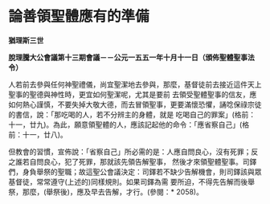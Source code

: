 # 論善領聖體應有的準備


**猶理斯三世**

**脫理騰大公會議第十三期會議－－公元一五五一年十月十一日（頒佈聖體聖事法令）**





人若前去參與任何神聖禮儀，尚宜聖潔地去參與，那麼，基督徒前去接近這件天上聖事的聖德與神性時，更宜如何聖潔呢，尤其是要前
去領受聖體聖事的信友，應如何熱心謹慎，不要失掉大敬大德，而去冒領聖事，更要滿懷恐懼，誦唸保祿宗徒的書信，說：「那吃喝的人，若不分辨主的身體，就是
吃喝自己的罪案」(格前：十一，廿九)。為此，願意領聖體的人，應該記起他的命令：「應省察自己」(格前：十一，廿八)。

但教會的習慣，宣佈說：「省察自己」所必需的是：人應自問良心，沒有死罪；反之誰若自問良心，犯了死罪，那就該先領告解聖事，
然後才來領聖體聖事。司鐸們，身負舉祭的聖職；故這聖公會議決定：司鐸若不缺少告解機會，則司鐸該與眾基督徒，常常遵守(上述的)同樣規則。如果司鐸為需
要所迫，不得先告解而後舉祭，那麼，(舉祭後)，應及早去告解，才行。(參閱：* 2058)。

